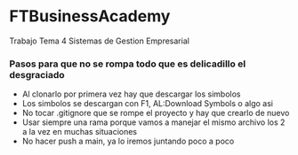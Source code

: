# FTBusinessAcademy
Trabajo Tema 4 Sistemas de Gestion Empresarial

### Pasos para que no se rompa todo que es delicadillo el desgraciado
- Al clonarlo por primera vez hay que descargar los simbolos
- Los simbolos se descargan con F1, AL:Download Symbols o algo asi
- No tocar .gitignore que se rompe el proyecto y hay que crearlo de nuevo
- Usar siempre una rama porque vamos a manejar el mismo archivo los 2 a la vez en muchas situaciones
- No hacer push a main, ya lo iremos juntando poco a poco
